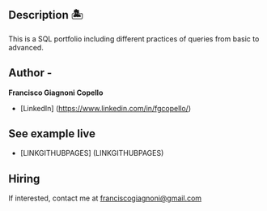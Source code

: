 ## Description 🏝️

This is a SQL portfolio including different practices of queries from basic to advanced.

## Author -
**Francisco Giagnoni Copello**

* [LinkedIn] (https://www.linkedin.com/in/fgcopello/)

## See example live
* [LINKGITHUBPAGES] (LINKGITHUBPAGES)

## Hiring
If interested, contact me at franciscogiagnoni@gmail.com


